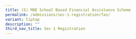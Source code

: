 ```yaml
---
title: (5) MOE School Based Financial Assistance Scheme
permalink: /admissions/sec-1-registration/fas/
variant: tiptap
description: ""
third_nav_title: Sec 1 Registration
---
```

<p></p>